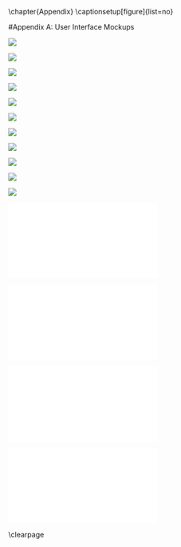\chapter{Appendix}
\captionsetup[figure]{list=no}

#Appendix A: User Interface Mockups

![](figures/90_Appendix_UI_Mockups/001.png)

![](figures/90_Appendix_UI_Mockups/002.png)

![](figures/90_Appendix_UI_Mockups/003.png)

![](figures/90_Appendix_UI_Mockups/004.png)

![](figures/90_Appendix_UI_Mockups/005.png)

![](figures/90_Appendix_UI_Mockups/006.png)

![](figures/90_Appendix_UI_Mockups/007.png)

![](figures/90_Appendix_UI_Mockups/008.png)

![](figures/90_Appendix_UI_Mockups/009.png)

![](figures/90_Appendix_UI_Mockups/010.png)

![](figures/90_Appendix_UI_Mockups/011.png)

![](figures/90_Appendix_UI_Mockups/scan01.pdf)

![](figures/90_Appendix_UI_Mockups/scan02.pdf)

![](figures/90_Appendix_UI_Mockups/scan03.pdf)

![](figures/90_Appendix_UI_Mockups/scan04.pdf)


\clearpage